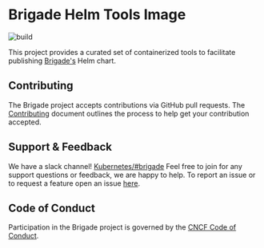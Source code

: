 # Brigade Helm Tools Image

![build](https://badgr.brigade2.io/v1/github/checks/brigadecore/helm-tools/badge.svg?appID=99005)

This project provides a curated set of containerized tools to facilitate
publishing [Brigade's](https://github.com/brigadecore/brigade) Helm chart.

## Contributing

The Brigade project accepts contributions via GitHub pull requests. The
[Contributing](CONTRIBUTING.md) document outlines the process to help get your
contribution accepted.

## Support & Feedback

We have a slack channel!
[Kubernetes/#brigade](https://kubernetes.slack.com/messages/C87MF1RFD) Feel free
to join for any support questions or feedback, we are happy to help. To report
an issue or to request a feature open an issue
[here](https://github.com/brigadecore/helm-tools/issues).

## Code of Conduct

Participation in the Brigade project is governed by the
[CNCF Code of Conduct](https://github.com/cncf/foundation/blob/master/code-of-conduct.md).
